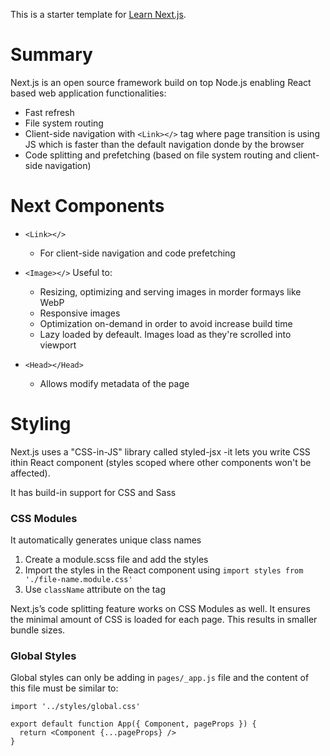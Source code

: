 This is a starter template for [Learn Next.js](https://nextjs.org/learn).

# Summary
Next.js is an open source framework build on top Node.js enabling React based web application functionalities:
- Fast refresh
- File system routing
- Client-side navigation with `<Link></>` tag where page transition is using JS which is faster than the default  navigation donde by the browser
- Code splitting and prefetching (based on file system routing and client-side navigation)

# Next Components
- `<Link></>` 
    - For client-side navigation and code prefetching

- `<Image></>`
    Useful to:
    - Resizing, optimizing and serving images in morder formays like WebP
    - Responsive images
    - Optimization on-demand in order to avoid increase build time
    - Lazy loaded by defeault. Images load as they're scrolled into viewport

- `<Head></Head>`
    - Allows modify metadata of the page


# Styling
Next.js uses a "CSS-in-JS" library called styled-jsx -it lets you write CSS ithin React component (styles scoped where other components won't be affected).

It has build-in support for CSS and Sass

### CSS Modules
It automatically generates unique class names
1. Create a module.scss file and add the styles
2. Import the styles in the React component using `import styles from './file-name.module.css'`
3. Use `className` attribute on the tag

Next.js’s code splitting feature works on CSS Modules as well. It ensures the minimal amount of CSS is loaded for each page. This results in smaller bundle sizes.

### Global Styles
Global styles can only be adding in `pages/_app.js` file and the content of this file must be similar to:
```
import '../styles/global.css'

export default function App({ Component, pageProps }) {
  return <Component {...pageProps} />
}
```